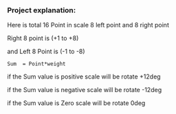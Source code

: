 ### Project explanation:  

Here is total 16 Point in scale 8 left point and 8 right point 

Right 8 point is (+1 to +8)

and Left 8 Point is (-1 to -8)


`Sum  = Point*weight`


if the Sum value is positive scale will be rotate +12deg

if the Sum value is negative scale will be rotate -12deg 

if the Sum value is Zero scale will be rotate 0deg 
